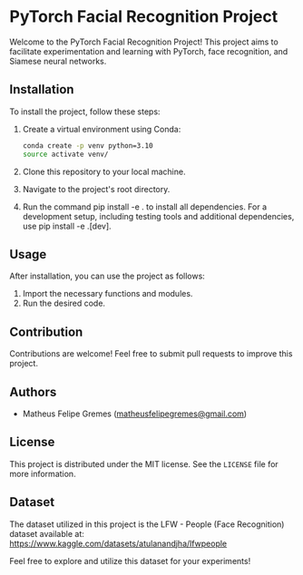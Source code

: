 # PyTorch Facial Recognition Project

Welcome to the PyTorch Facial Recognition Project! This project aims to facilitate experimentation and learning with PyTorch, face recognition, and Siamese neural networks.

## Installation

To install the project, follow these steps:

1. Create a virtual environment using Conda:

   ```bash
   conda create -p venv python=3.10
   source activate venv/
   ```
2. Clone this repository to your local machine.
3. Navigate to the project's root directory.
4. Run the command pip install -e . to install all dependencies. For a development setup, including testing tools and additional dependencies, use pip install -e .[dev].

## Usage

After installation, you can use the project as follows:

1. Import the necessary functions and modules.
2. Run the desired code.

## Contribution

Contributions are welcome! Feel free to submit pull requests to improve this project.

## Authors

- Matheus Felipe Gremes (matheusfelipegremes@gmail.com)

## License

This project is distributed under the MIT license. See the `LICENSE` file for more information.

## Dataset

The dataset utilized in this project is the LFW - People (Face Recognition) dataset available at:
https://www.kaggle.com/datasets/atulanandjha/lfwpeople

Feel free to explore and utilize this dataset for your experiments!
